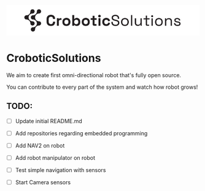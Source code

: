 
![CroboticSolutions](./images/CroboticSolutions.jpg)

# CroboticSolutions 

We aim to create first omni-directional robot that's fully open source. 

You can contribute to every part of the system and watch how robot grows! 

## TODO: 

- [ ] Update initial README.md
- [ ] Add repositories regarding embedded programming
- [ ] Add NAV2 on robot
- [ ] Add robot manipulator on robot
- [ ] Test simple navigation with sensors
- [ ] Start Camera sensors

